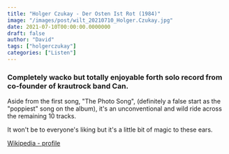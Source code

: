 ```yaml
---
title: "Holger Czukay - Der Osten Ist Rot (1984)"
image: "/images/post/wilt_20210710_Holger.Czukay.jpg"
date: 2021-07-10T00:00:00.0000000
draft: false
author: "David"
tags: ["holgerczukay"]
categories: ["Listen"]
---
```

### Completely wacko but totally enjoyable forth solo record from co-founder of krautrock band Can.

 Aside from the first song, "The Photo Song", (definitely a false start as the "poppiest" song on the album), it's an unconventional and wild ride across the remaining 10 tracks.

 It won't be to everyone's liking but it's a little bit of magic to these ears.

 [Wikipedia - profile](https://en.wikipedia.org/wiki/Holger_Czukay)